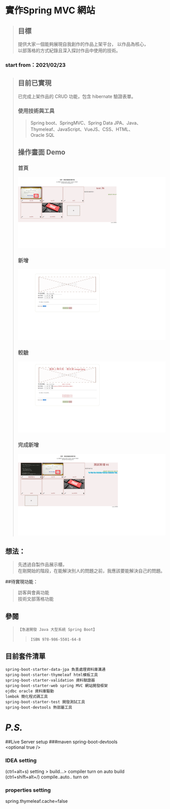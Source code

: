 # 實作Spring MVC 網站
> ## 目標  
> 提供大家一個能夠展現自我創作的作品上架平台，
> 以作品為核心，  
> 以部落格的方式紀錄且深入探討作品中使用的技術。  
> 
### start from：2021/02/23 
> ## 目前已實現
> 已完成上架作品的 CRUD 功能，包含 hibernate 驗證表單。
> ### 使用技術與工具
>> Spring boot、SpringMVC、Spring Data JPA、Java、  
>> Thymeleaf、JavaScript、VueJS、CSS、HTML、  
>> Oracle SQL
>> 
> ## 操作畫面 Demo
> ### 首頁
> ![image](https://github.com/FishLai/BlogFishLai/blob/master/src/main/resources/static/img-app-intro/collection_homePage.png)
> ### 新增
> ![image](https://github.com/FishLai/BlogFishLai/blob/master/src/main/resources/static/img-app-intro/collection_addPage.png)
> ### 較驗
> ![image](https://github.com/FishLai/BlogFishLai/blob/master/src/main/resources/static/img-app-intro/collection_add_showViolation.png)
> ### 完成新增
> ![image](https://github.com/FishLai/BlogFishLai/blob/master/src/main/resources/static/img-app-intro/collection_afterAdd.png)
> 


## 想法：
> 先透過自製作品展示櫃，  
> 在剛開始的階段，在能解決別人的問題之前，我應該要能解決自己的問題。  
>

##待實現功能：
> 訪客與會員功能  
> 技術文部落格功能


## 參閱
> `【急速開發 Java 大型系統 Spring Boot】`  
>> `ISBN 978-986-5501-64-8`

## 目前套件清單
`spring-boot-starter-data-jpa 負責處理資料庫溝通`  
`spring-boot-starter-thymeleaf html模板工具`  
`spring-boot-starter-validation 資料驗證器`  
`spring-boot-starter-web spring MVC 網站開發框架`  
`ojdbc oracle 資料庫驅動`  
`lombok 簡化程式碼工具`  
`spring-boot-starter-test 開發測試工具`  
`spring-boot-devtools 熱部屬工具`


# <i>P.S.</i>
##Live Server setup
###maven
spring-boot-devtools  
\<optional true />
### IDEA setting 
(ctrl+alt+s) setting > build...> compiler turn on auto build  
(ctrl+shift+alt+/) compile..auto.. turn on
### properties setting
spring.thymeleaf.cache=false



